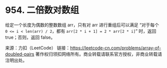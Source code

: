 # 954. 二倍数对数组


给定一个长度为偶数的整数数组 arr，只有对 arr 进行重组后可以满足 “对于每个 `0 <= i < len(arr) / 2`，都有 `arr[2 * i + 1] = 2 * arr[2 * i]`” 时，返回 true；否则，返回 false。

来源：力扣（LeetCode）
链接：https://leetcode-cn.com/problems/array-of-doubled-pairs
著作权归领扣网络所有。商业转载请联系官方授权，非商业转载请注明出处。

